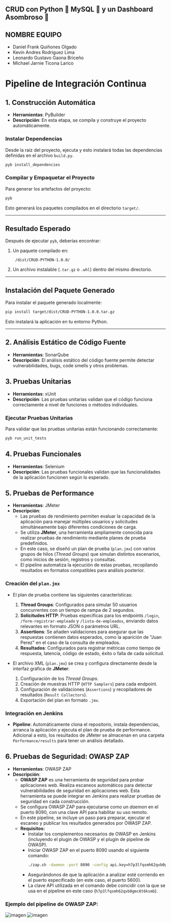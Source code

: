 ## CRUD con Python 🐍 MySQL 💾 y un Dashboard Asombroso 🚀

## NOMBRE EQUIPO

- Daniel Frank Quiñones Olgado
- Kevin Andres Rodriguez Lima
- Leonardo Gustavo Gaona Briceño
- Michael Jarnie Ticona Larico

# Pipeline de Integración Continua

## 1. **Construcción Automática**
   - **Herramientas**: PyBuilder
   - **Descripción**: En esta etapa, se compila y construye el proyecto automáticamente.

### Instalar Dependencias

Desde la raíz del proyecto, ejecuta y esto instalará todas las dependencias definidas en el archivo `build.py`.

```bash
pyb install_dependencies
```

### Compilar y Empaquetar el Proyecto

Para generar los artefactos del proyecto:

```bash
pyb
```

Esto generará los paquetes compilados en el directorio `target/`.

---

## Resultado Esperado

Después de ejecutar `pyb`, deberías encontrar:

1. Un paquete compilado en:

   ```
    /dist/CRUD-PYTHON-1.0.0/
   ```

2. Un archivo instalable (`.tar.gz` o `.whl`) dentro del mismo directorio.

---

## Instalación del Paquete Generado

Para instalar el paquete generado localmente:

```bash
pip install target/dist/CRUD-PYTHON-1.0.0.tar.gz
```

Esto instalará la aplicación en tu entorno Python.

---

## 2. **Análisis Estático de Código Fuente**
   - **Herramientas**: SonarQube
   - **Descripción**: El análisis estático del código fuente permite detectar vulnerabilidades, bugs, code smells y otros problemas.

## 3. **Pruebas Unitarias**
   - **Herramientas**: xUnit
   - **Descripción**: Las pruebas unitarias validan que el código funciona correctamente a nivel de funciones o métodos individuales.
### Ejecutar Pruebas Unitarias
Para validar que las pruebas unitarias están funcionando correctamente:
```bash
pyb run_unit_tests
```

## 4. **Pruebas Funcionales**
   - **Herramientas**: Selenium
   - **Descripción**: Las pruebas funcionales validan que las funcionalidades de la aplicación funcionen según lo esperado.

## 5. **Pruebas de Performance**
   - **Herramientas**: JMeter
   - **Descripción**:
     - Las pruebas de rendimiento permiten evaluar la capacidad de la aplicación para manejar múltiples usuarios y solicitudes simultáneamente bajo diferentes condiciones de carga.
     - Se utiliza **JMeter**, una herramienta ampliamente conocida para realizar pruebas de rendimiento mediante planes de prueba predefinidos.
     - En este caso, se diseñó un plan de prueba (`plan.jmx`) con varios grupos de hilos (*Thread Groups*) que simulan distintos escenarios, como inicios de sesión, registros y consultas.
     - El pipeline automatiza la ejecución de estas pruebas, recopilando resultados en formatos compatibles para análisis posterior.

### **Creación del `plan.jmx`**
   - El plan de prueba contiene las siguientes características:
     1. **Thread Groups**: Configurados para simular 50 usuarios concurrentes con un tiempo de rampa de 2 segundos.
     2. **Solicitudes HTTP**: Pruebas específicas para los endpoints `/login`, `/form-registrar-empleado` y `/lista-de-empleados`, enviando datos relevantes en formato JSON o parámetros URL.
     3. **Assertions**: Se añaden validaciones para asegurar que las respuestas contienen datos esperados, como la aparición de "Juan Perez" en el caso de la consulta de empleados.
     4. **Resultados**: Configurados para registrar métricas como tiempo de respuesta, latencia, código de estado, éxito o falla de cada solicitud.

   - El archivo XML (`plan.jmx`) se crea y configura directamente desde la interfaz gráfica de **JMeter**:
     1. Configuración de los *Thread Groups*.
     2. Creación de muestras HTTP (`HTTP Samplers`) para cada endpoint.
     3. Configuración de validaciones (`Assertions`) y recopiladores de resultados (`Result Collectors`).
     4. Exportación del plan en formato `.jmx`.
        
### **Integración en Jenkins**
   - **Pipeline**: Automáticamente clona el repositorio, instala dependencias, arranca la aplicación y ejecuta el plan de prueba de performance. Adicional a esto, los resultados de JMeter se almacenan en una carpeta `Performance/results` para tener un análisis detallado.


## 6. **Pruebas de Seguridad: OWASP ZAP**
   - **Herramientas**: OWASP ZAP
   - **Descripción**:
     - **OWASP ZAP** es una herramienta de seguridad para probar aplicaciones web. Realiza escaneos automáticos para detectar vulnerabilidades de seguridad en aplicaciones web. Esta herramienta se puede integrar en Jenkins para realizar pruebas de seguridad en cada construcción.
     - Se configura OWASP ZAP para ejecutarse como un *daemon* en el puerto 8090, con una clave API para habilitar su uso remoto.
     - En este pipeline, se incluye un paso para preparar, ejecutar el escaneo y publicar los resultados generados por OWASP ZAP.
     - **Requisitos:**
       - Instalar los complementos necesarios de OWASP en Jenkins (incluyendo el plugin de OWASP y el plugin de pipeline de OWASP).
       - Iniciar OWASP ZAP en el puerto 8090 usando el siguiente comando:
         ```bash
         ./zap.sh -daemon -port 8090 -config api.key=h7p3lfqsmh62qvb0gmc6t6ksmb
         ```
       - Aseguràndonos de que la aplicación a analizar esté corriendo en el puerto especificado (en este caso, el puerto 5600).
       - La clave API utilizada en el comando debe coincidir con la que se usa en el pipeline en este caso (`h7p3lfqsmh62qvb0gmc6t6ksmb`).

### Ejemplo del pipeline de OWASP ZAP:
![imagen](https://github.com/user-attachments/assets/b604434b-b4a4-4020-a901-b7e60191a9ce)
![imagen](https://github.com/user-attachments/assets/e78e401c-cf77-4d59-8e81-977eba1622e0)

